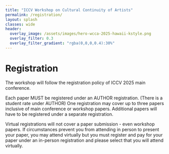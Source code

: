 ```yaml
---
title: "ICCV Workshop on Cultural Continuity of Artists"
permalink: /registration/
layout: splash
classes: wide
header:
  overlay_image: /assets/images/hero-wcca-2025-hawaii-kstyle.png
  overlay_filter: 0.3
  overlay_filter_gradient: "rgba(0,0,0,0.4):30%"
---
```



# Registration

The workshop will follow the registration policy of ICCV 2025 main conference. 

Each paper MUST be registered under an AUTHOR registration.  (There is a student rate under AUTHOR) One registration may cover up to three papers inclusive of main conference or workshop papers. Additional papers will have to be registered under a separate registration.

Virtual registrations will not cover a paper submission - even workshop papers. If circumstances prevent you from attending in person to present your paper, you may attend virtually but you must register and pay for your paper under an in-person registration and please select that you will attend virtually.

